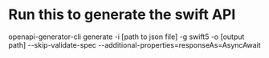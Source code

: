 #  Run this to generate the swift API

openapi-generator-cli generate -i [path to json file] -g swift5 -o [output path] --skip-validate-spec --additional-properties=responseAs=AsyncAwait
